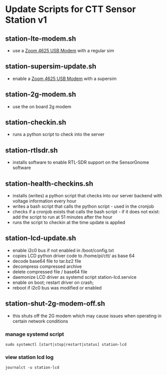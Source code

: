 # Update Scripts for CTT Sensor Station v1

## station-lte-modem.sh
* use a [Zoom 4625 USB Modem](http://www.zoomtel.com/techsupport/cell-modems/4625-4626/) with a regular sim

## station-supersim-update.sh
* enable a [Zoom 4625 USB Modem](http://www.zoomtel.com/techsupport/cell-modems/4625-4626/) with a supersim 

## station-2g-modem.sh
* use the on board 2g modem

## station-checkin.sh
* runs a python script to check into the server

## station-rtlsdr.sh
* installs software to enable RTL-SDR support on the SensorGnome software

## station-health-checkins.sh
* installs (writes) a python script that checks into our server backend with voltage information every hour
* writes a bash script that calls the python script - used in the cronjob
* checks if a cronjob exists that calls the bash script - if it does not exist: add the script to run at 51 minutes after the hour
* runs the script to checkin at the time update is applied

## station-lcd-update.sh
* enable i2c0 bus if not enabled in /boot/config.txt
* copies LCD python driver code to /home/pi/ctt/ as base 64
* decode base64 file to tar.bz2 file
* decompress compressed archive
* delete compressed file / base64 file
* daemonize LCD driver as systemd script  station-lcd.service
* enable on boot; restart driver on crash;
* reboot if i2c0 bus was modified or enabled

## station-shut-2g-modem-off.sh
* this shuts off the 2G modem which may cause issues when operating in certain network conditions

### manage systemd script
`sudo systemctl [start|stop|restart|status] station-lcd`

### view station lcd log
`journalct -u station-lcd`